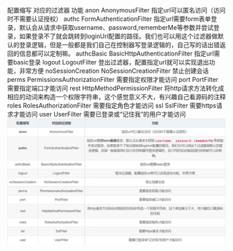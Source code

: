 配置缩写	对应的过滤器	功能
anon	AnonymousFilter	指定url可以匿名访问（访问时不需要认证授权）
authc	FormAuthenticationFilter	指定url需要form表单登录，默认会从请求中获取username、password,rememberMe等参数并尝试登录，如果登录不了就会跳转到loginUrl配置的路径。我们也可以用这个过滤器做默认的登录逻辑，但是一般都是我们自己在控制器写登录逻辑的，自己写的话出错返回的信息都可以定制嘛。
authcBasic	BasicHttpAuthenticationFilter	指定url需要basic登录
logout	LogoutFilter	登出过滤器，配置指定url就可以实现退出功能，非常方便
noSessionCreation	NoSessionCreationFilter	禁止创建会话
perms	PermissionsAuthorizationFilter	需要指定权限才能访问
port	PortFilter	需要指定端口才能访问
rest	HttpMethodPermissionFilter	将http请求方法转化成相应的动词来构造一个权限字符串，这个感觉意义不大，有兴趣自己看源码的注释
roles	RolesAuthorizationFilter	需要指定角色才能访问
ssl	SslFilter	需要https请求才能访问
user	UserFilter	需要已登录或“记住我”的用户才能访问
![img.png](img.png)